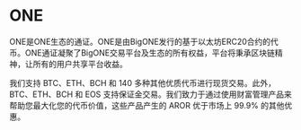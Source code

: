 # ONE

ONE是ONE生态的通证。ONE是由BigONE发行的基于以太坊ERC20合约的代币。ONE通证凝聚了BigONE交易平台及生态的所有权益，平台将秉承区块链精神，让所有的用户共享平台收益。

我们支持 BTC、ETH、BCH 和 140 多种其他优质代币进行现货交易。此外，BTC、ETH、BCH 和 EOS 支持保证金交易。我们致力于通过使用财富管理产品来帮助您最大化您的代币价值，这些产品产生的 AROR 优于市场上 99.9% 的其他优惠。
